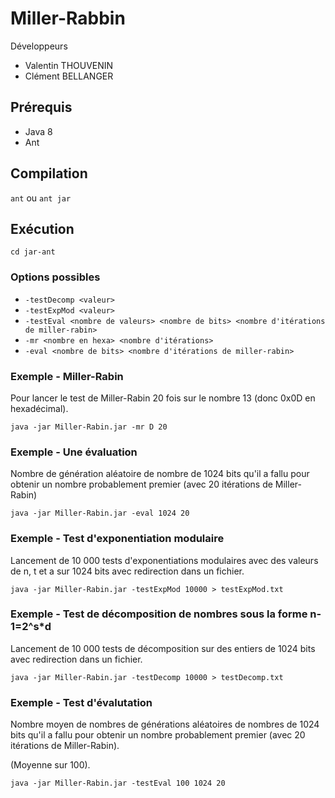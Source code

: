 # Miller-Rabbin

Développeurs

* Valentin THOUVENIN
* Clément BELLANGER

## Prérequis

* Java 8
* Ant

## Compilation

```ant``` ou ```ant jar```

## Exécution

```cd jar-ant```

### Options possibles

* ```-testDecomp <valeur>```
* ```-testExpMod <valeur>```
* ```-testEval <nombre de valeurs> <nombre de bits> <nombre d'itérations de miller-rabin>```
* ```-mr <nombre en hexa> <nombre d'itérations>```
* ```-eval <nombre de bits> <nombre d'itérations de miller-rabin>```

### Exemple - Miller-Rabin

Pour lancer le test de Miller-Rabin 20 fois sur le nombre 13 (donc 0x0D en hexadécimal).

```java -jar Miller-Rabin.jar -mr D 20```

### Exemple - Une évaluation

Nombre de génération aléatoire de nombre de 1024 bits qu'il a fallu pour obtenir un nombre probablement premier (avec 20 itérations de Miller-Rabin)

```java -jar Miller-Rabin.jar -eval 1024 20```


### Exemple - Test d'exponentiation modulaire

Lancement de 10 000 tests d'exponentiations modulaires avec des valeurs de n, t et a sur 1024 bits avec redirection dans un fichier.

```java -jar Miller-Rabin.jar -testExpMod 10000 > testExpMod.txt```

### Exemple - Test de décomposition de nombres sous la forme n-1=2^s*d

Lancement de 10 000 tests de décomposition sur des entiers de 1024 bits avec redirection dans un fichier.

```java -jar Miller-Rabin.jar -testDecomp 10000 > testDecomp.txt```

### Exemple - Test d'évalutation

Nombre moyen de nombres de générations aléatoires de nombres de 1024 bits qu'il a fallu pour obtenir un nombre probablement premier (avec 20 itérations de Miller-Rabin).

(Moyenne sur 100).

```java -jar Miller-Rabin.jar -testEval 100 1024 20```